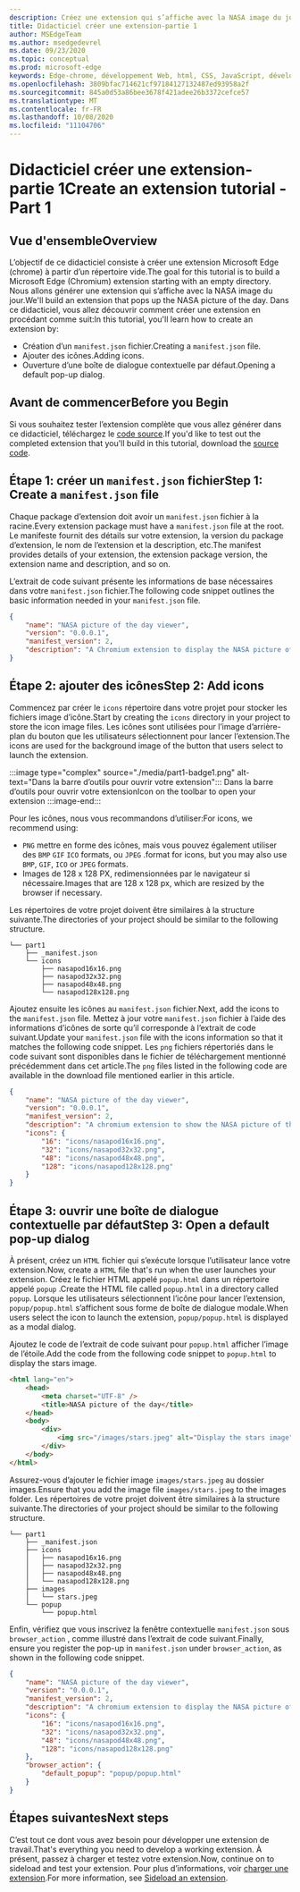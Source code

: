 ```yaml
---
description: Créez une extension qui s’affiche avec la NASA image du jour.
title: Didacticiel créer une extension-partie 1
author: MSEdgeTeam
ms.author: msedgedevrel
ms.date: 09/23/2020
ms.topic: conceptual
ms.prod: microsoft-edge
keywords: Edge-chrome, développement Web, html, CSS, JavaScript, développeur, extensions
ms.openlocfilehash: 3809bfac714621cf97184127132487ed93958a2f
ms.sourcegitcommit: 845a0d53a86bee3678f421adee26b3372cefce57
ms.translationtype: MT
ms.contentlocale: fr-FR
ms.lasthandoff: 10/08/2020
ms.locfileid: "11104706"
---
```

# <span data-ttu-id="85d23-104">Didacticiel créer une extension-partie 1</span><span class="sxs-lookup"><span data-stu-id="85d23-104">Create an extension tutorial - Part 1</span></span>  

## <span data-ttu-id="85d23-105">Vue d'ensemble</span><span class="sxs-lookup"><span data-stu-id="85d23-105">Overview</span></span>  

<span data-ttu-id="85d23-106">L’objectif de ce didacticiel consiste à créer une extension Microsoft Edge (chrome) à partir d’un répertoire vide.</span><span class="sxs-lookup"><span data-stu-id="85d23-106">The goal for this tutorial is to build a Microsoft Edge (Chromium) extension starting with an empty directory.</span></span> <span data-ttu-id="85d23-107">Nous allons générer une extension qui s’affiche avec la NASA image du jour.</span><span class="sxs-lookup"><span data-stu-id="85d23-107">We'll build an extension that pops up the NASA picture of the day.</span></span> <span data-ttu-id="85d23-108">Dans ce didacticiel, vous allez découvrir comment créer une extension en procédant comme suit:</span><span class="sxs-lookup"><span data-stu-id="85d23-108">In this tutorial, you'll learn how to create an extension by:</span></span>

*   <span data-ttu-id="85d23-109">Création d’un `manifest.json` fichier.</span><span class="sxs-lookup"><span data-stu-id="85d23-109">Creating a `manifest.json` file.</span></span>  
*   <span data-ttu-id="85d23-110">Ajouter des icônes.</span><span class="sxs-lookup"><span data-stu-id="85d23-110">Adding icons.</span></span>  
*   <span data-ttu-id="85d23-111">Ouverture d’une boîte de dialogue contextuelle par défaut.</span><span class="sxs-lookup"><span data-stu-id="85d23-111">Opening a default pop-up dialog.</span></span>  

## <span data-ttu-id="85d23-112">Avant de commencer</span><span class="sxs-lookup"><span data-stu-id="85d23-112">Before you Begin</span></span>

<span data-ttu-id="85d23-113">Si vous souhaitez tester l’extension complète que vous allez générer dans ce didacticiel, téléchargez le [code source][ArchiveExtensionGettingStartedPart1].</span><span class="sxs-lookup"><span data-stu-id="85d23-113">If you'd like to test out the completed extension that you'll build in this tutorial, download the [source code][ArchiveExtensionGettingStartedPart1].</span></span>  

## <span data-ttu-id="85d23-114">Étape 1: créer un `manifest.json` fichier</span><span class="sxs-lookup"><span data-stu-id="85d23-114">Step 1: Create a `manifest.json` file</span></span>

<span data-ttu-id="85d23-115">Chaque package d’extension doit avoir un `manifest.json` fichier à la racine.</span><span class="sxs-lookup"><span data-stu-id="85d23-115">Every extension package must have a `manifest.json` file at the root.</span></span>  <span data-ttu-id="85d23-116">Le manifeste fournit des détails sur votre extension, la version du package d’extension, le nom de l’extension et la description, etc.</span><span class="sxs-lookup"><span data-stu-id="85d23-116">The manifest provides details of your extension, the extension package version, the extension name and description, and so on.</span></span>  

<span data-ttu-id="85d23-117">L’extrait de code suivant présente les informations de base nécessaires dans votre `manifest.json` fichier.</span><span class="sxs-lookup"><span data-stu-id="85d23-117">The following code snippet outlines the basic information needed in your `manifest.json` file.</span></span>  

```json
{
    "name": "NASA picture of the day viewer",
    "version": "0.0.0.1",
    "manifest_version": 2,
    "description": "A Chromium extension to display the NASA picture of the day."
}
```  

## <span data-ttu-id="85d23-118">Étape 2: ajouter des icônes</span><span class="sxs-lookup"><span data-stu-id="85d23-118">Step 2: Add icons</span></span>  

<span data-ttu-id="85d23-119">Commencez par créer le `icons` répertoire dans votre projet pour stocker les fichiers image d’icône.</span><span class="sxs-lookup"><span data-stu-id="85d23-119">Start by creating the `icons` directory in your project to store the icon image files.</span></span>  <span data-ttu-id="85d23-120">Les icônes sont utilisées pour l’image d’arrière-plan du bouton que les utilisateurs sélectionnent pour lancer l’extension.</span><span class="sxs-lookup"><span data-stu-id="85d23-120">The icons are used for the background image of the button that users select to launch the extension.</span></span>  

:::image type="complex" source="./media/part1-badge1.png" alt-text="Dans la barre d’outils pour ouvrir votre extension":::
   <span data-ttu-id="85d23-122">Dans la barre d’outils pour ouvrir votre extension</span><span class="sxs-lookup"><span data-stu-id="85d23-122">Icon on the toolbar to open your extension</span></span>
:::image-end:::

<span data-ttu-id="85d23-123">Pour les icônes, nous vous recommandons d’utiliser:</span><span class="sxs-lookup"><span data-stu-id="85d23-123">For icons, we recommend using:</span></span> 
*   `PNG` <span data-ttu-id="85d23-124">mettre en forme des icônes, mais vous pouvez également utiliser des `BMP` `GIF` `ICO` formats, ou `JPEG` .</span><span class="sxs-lookup"><span data-stu-id="85d23-124">format for icons, but you may also use `BMP`, `GIF`, `ICO` or `JPEG` formats.</span></span>  
*   <span data-ttu-id="85d23-125">Images de 128 x 128 PX, redimensionnées par le navigateur si nécessaire.</span><span class="sxs-lookup"><span data-stu-id="85d23-125">Images that are 128 x 128 px, which are resized by the browser if necessary.</span></span>  

<span data-ttu-id="85d23-126">Les répertoires de votre projet doivent être similaires à la structure suivante.</span><span class="sxs-lookup"><span data-stu-id="85d23-126">The directories of your project should be similar to the following structure.</span></span>   

```shell
└── part1
    ├── _manifest.json
    └── icons
        ├── nasapod16x16.png
        ├── nasapod32x32.png
        ├── nasapod48x48.png
        └── nasapod128x128.png
```  

<span data-ttu-id="85d23-127">Ajoutez ensuite les icônes au `manifest.json` fichier.</span><span class="sxs-lookup"><span data-stu-id="85d23-127">Next, add the icons to the `manifest.json` file.</span></span> <span data-ttu-id="85d23-128">Mettez à jour votre `manifest.json` fichier à l’aide des informations d’icônes de sorte qu’il corresponde à l’extrait de code suivant.</span><span class="sxs-lookup"><span data-stu-id="85d23-128">Update your `manifest.json` file with the icons information so that it matches the following code snippet.</span></span> <span data-ttu-id="85d23-129">Les `png` fichiers répertoriés dans le code suivant sont disponibles dans le fichier de téléchargement mentionné précédemment dans cet article.</span><span class="sxs-lookup"><span data-stu-id="85d23-129">The `png` files listed in the following code are available in the download file mentioned earlier in this article.</span></span>  

```json
{
    "name": "NASA picture of the day viewer",
    "version": "0.0.0.1",
    "manifest_version": 2,
    "description": "A chromium extension to show the NASA picture of the day.",
    "icons": {
        "16": "icons/nasapod16x16.png",
        "32": "icons/nasapod32x32.png",
        "48": "icons/nasapod48x48.png",
        "128": "icons/nasapod128x128.png"
    }
}
```  

## <span data-ttu-id="85d23-130">Étape 3: ouvrir une boîte de dialogue contextuelle par défaut</span><span class="sxs-lookup"><span data-stu-id="85d23-130">Step 3: Open a default pop-up dialog</span></span>  

<span data-ttu-id="85d23-131">À présent, créez un `HTML` fichier qui s’exécute lorsque l’utilisateur lance votre extension.</span><span class="sxs-lookup"><span data-stu-id="85d23-131">Now, create a `HTML` file that's run when the user launches your extension.</span></span>  <span data-ttu-id="85d23-132">Créez le fichier HTML appelé `popup.html` dans un répertoire appelé `popup` .</span><span class="sxs-lookup"><span data-stu-id="85d23-132">Create the HTML file called `popup.html` in a directory called `popup`.</span></span>  <span data-ttu-id="85d23-133">Lorsque les utilisateurs sélectionnent l’icône pour lancer l’extension, `popup/popup.html` s’affichent sous forme de boîte de dialogue modale.</span><span class="sxs-lookup"><span data-stu-id="85d23-133">When users select the icon to launch the extension, `popup/popup.html` is displayed as a modal dialog.</span></span>  

<span data-ttu-id="85d23-134">Ajoutez le code de l’extrait de code suivant pour `popup.html` afficher l’image de l’étoile.</span><span class="sxs-lookup"><span data-stu-id="85d23-134">Add the code from the following code snippet to `popup.html` to display the stars image.</span></span>  

```html
<html lang="en">
    <head>
        <meta charset="UTF-8" />
        <title>NASA picture of the day</title>
    </head>
    <body>
        <div>
            <img src="/images/stars.jpeg" alt="Display the stars image" />
        </div>
    </body>
</html>
```  

<span data-ttu-id="85d23-135">Assurez-vous d’ajouter le fichier image `images/stars.jpeg` au dossier images.</span><span class="sxs-lookup"><span data-stu-id="85d23-135">Ensure that you add the image file `images/stars.jpeg` to the images folder.</span></span>  <span data-ttu-id="85d23-136">Les répertoires de votre projet doivent être similaires à la structure suivante.</span><span class="sxs-lookup"><span data-stu-id="85d23-136">The directories of your project should be similar to the following structure.</span></span>   

```shell
└── part1
    ├── _manifest.json
    ├── icons
    │   ├── nasapod16x16.png
    │   ├── nasapod32x32.png
    │   ├── nasapod48x48.png
    │   └── nasapod128x128.png
    ├── images
    │   └── stars.jpeg
    └── popup
        └── popup.html
```  

<span data-ttu-id="85d23-137">Enfin, vérifiez que vous inscrivez la fenêtre contextuelle `manifest.json` sous `browser_action` , comme illustré dans l’extrait de code suivant.</span><span class="sxs-lookup"><span data-stu-id="85d23-137">Finally, ensure you register the pop-up in `manifest.json` under `browser_action`, as shown in the following code snippet.</span></span>  

```json
{
    "name": "NASA picture of the day viewer",
    "version": "0.0.0.1",
    "manifest_version": 2,
    "description": "A chromium extension to display the NASA picture of the day.",
    "icons": {
        "16": "icons/nasapod16x16.png",
        "32": "icons/nasapod32x32.png",
        "48": "icons/nasapod48x48.png",
        "128": "icons/nasapod128x128.png"
    },
    "browser_action": {
        "default_popup": "popup/popup.html"
    }
}
```  

## <span data-ttu-id="85d23-138">Étapes suivantes</span><span class="sxs-lookup"><span data-stu-id="85d23-138">Next steps</span></span>
<span data-ttu-id="85d23-139">C’est tout ce dont vous avez besoin pour développer une extension de travail.</span><span class="sxs-lookup"><span data-stu-id="85d23-139">That's everything you need to develop a working extension.</span></span> <span data-ttu-id="85d23-140">À présent, passez à charger et testez votre extension.</span><span class="sxs-lookup"><span data-stu-id="85d23-140">Now, continue on to sideload and test your extension.</span></span> <span data-ttu-id="85d23-141">Pour plus d’informations, voir [charger une extension][TestExtensionSideload].</span><span class="sxs-lookup"><span data-stu-id="85d23-141">For more information, see [Sideload an extension][TestExtensionSideload].</span></span>  


<!-- image links -->  

<!--[ImagePart1Heirarchy]: ./media/part1-heirarchy.png "Directory Structure"  -->  
<!--[ImagePart1Badge1]: ./media/part1-badge1.png "Toolbar Badge Icon"  -->  
<!--[ImagePart1Heirarchy1]: ./media/part1-heirarchy1.png "Directory Structure for Extension"  -->  
<!--[ImagePart1Threedots]: ./media/part1-threedots.png "Choose Extensions"  -->  
<!--[ImagePart1DevelopermodeToggle]: ./media/part1-developermode-toggle.png "Enable Developer Mode"  -->  
<!--[ImagePart1InstalledExtension]: ./media/part1-installed-extension.png "Installed Extensions"  -->  

<!-- links -->  

[ArchiveExtensionGettingStartedPart1]: https://github.com/MicrosoftEdge/MicrosoftEdge-Extensions-Demos/tree/master/extension-getting-started-part1/part1 "Source du package d’extension terminée | Documents Microsoft"

[TestExtensionSideload]: ./extension-sideloading.md "Testez votre extension (chargement indépendant) | Documents Microsoft"
